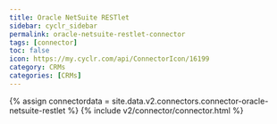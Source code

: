 ```yaml
---
title: Oracle NetSuite RESTlet
sidebar: cyclr_sidebar
permalink: oracle-netsuite-restlet-connector
tags: [connector]
toc: false
icon: https://my.cyclr.com/api/ConnectorIcon/16199
category: CRMs
categories: [CRMs]
---
```

{% assign connectordata = site.data.v2.connectors.connector-oracle-netsuite-restlet %}
{% include v2/connector/connector.html %}	